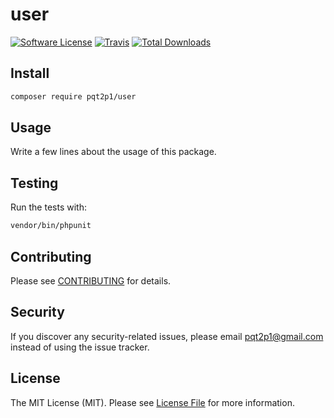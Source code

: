 # user

[![Software License](https://img.shields.io/badge/license-MIT-brightgreen.svg?style=flat-square)](LICENSE.md)
[![Travis](https://img.shields.io/travis/pqt2p1/user.svg?style=flat-square)]()
[![Total Downloads](https://img.shields.io/packagist/dt/pqt2p1/user.svg?style=flat-square)](https://packagist.org/packages/pqt2p1/user)


## Install

```bash
composer require pqt2p1/user
```


## Usage

Write a few lines about the usage of this package.


## Testing

Run the tests with:

```bash
vendor/bin/phpunit
```


## Contributing

Please see [CONTRIBUTING](CONTRIBUTING.md) for details.


## Security

If you discover any security-related issues, please email pqt2p1@gmail.com instead of using the issue tracker.


## License

The MIT License (MIT). Please see [License File](/LICENSE.md) for more information.